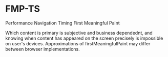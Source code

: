 # FMP-TS
Performance Navigation Timing First Meaningful Paint

Which content is primary is subjective and business dependednt, and knowing when content has appeared on the screen precisely is impossible on user's devices. Approximations of firstMeaningfulPaint may differ between browser implementations.
